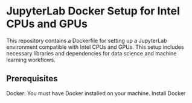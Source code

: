 JupyterLab Docker Setup for Intel CPUs and GPUs
===============================================
This repository contains a Dockerfile for setting up a JupyterLab environment compatible with Intel CPUs and GPUs. This setup includes necessary libraries and dependencies for data science and machine learning workflows.

Prerequisites
-------------

Docker: You must have Docker installed on your machine. Install Docker